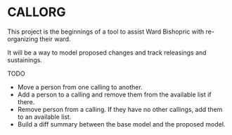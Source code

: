 # CALLORG

This project is the beginnings of a tool to
assist Ward Bishopric with re-organizing their ward.

It will be a way to model proposed changes
and track releasings and sustainings.

TODO

- Move a person from one calling to another.
- Add a person to a calling and remove them from the available list if there.
- Remove person from a calling. If they have no other callings, add them to an available list.
- Build a diff summary between the base model and the proposed model.
